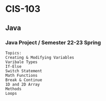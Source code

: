 # CIS-103
## Java
### Java Project / Semester 22-23 Spring

    Topics:
    Creating & Modifying Variables 
    Varibale Types
    If-Else
    Switch Statement 
    Math Functions
    Break & Continue 
    1D and 2D Array
    Methods
    Loops
    
